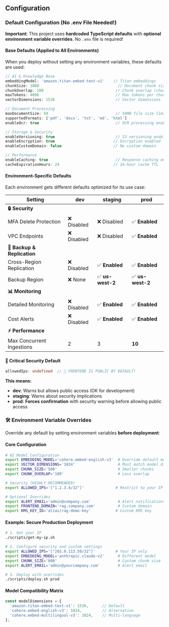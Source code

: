 ## Configuration

### Default Configuration (No .env File Needed!)

**Important**: This project uses **hardcoded TypeScript defaults** with **optional environment variable overrides**. No `.env` file is required!

#### Base Defaults (Applied to All Environments)

When you deploy without setting any environment variables, these defaults are used:

```typescript
// AI & Knowledge Base
embeddingModel: 'amazon.titan-embed-text-v1'    // Titan embeddings
chunkSize: 1000                                   // Document chunk size (chars)
chunkOverlap: 200                                // Chunk overlap (chars)
maxTokens: 4096                                  // Max tokens per chunk
vectorDimensions: 1536                           // Vector dimensions

// Document Processing
maxDocumentSize: 50                              // 50MB file size limit
supportedFormats: ['pdf', 'docx', 'txt', 'md', 'html']
enableOcr: true                                  // OCR processing enabled

// Storage & Security
enableVersioning: true                           // S3 versioning enabled
enableEncryption: true                          // Encryption enabled
enableCustomDomain: false                       // No custom domain

// Performance
enableCaching: true                              // Response caching enabled
cacheExpirationHours: 24                        // 24-hour cache TTL
```

#### Environment-Specific Defaults

Each environment gets different defaults optimized for its use case:

| Setting | **dev** | **staging** | **prod** |
|---------|---------|-------------|----------|
| **🔒 Security** | | | |
| MFA Delete Protection | ❌ Disabled | ❌ Disabled | ✅ **Enabled** |
| VPC Endpoints | ❌ Disabled | ❌ Disabled | ✅ **Enabled** |
| **🔄 Backup & Replication** | | | |
| Cross-Region Replication | ❌ Disabled | ✅ **Enabled** | ✅ **Enabled** |
| Backup Region | ❌ None | ✅ **us-west-2** | ✅ **us-west-2** |
| **📊 Monitoring** | | | |
| Detailed Monitoring | ❌ Disabled | ✅ **Enabled** | ✅ **Enabled** |
| Cost Alerts | ❌ Disabled | ✅ **Enabled** | ✅ **Enabled** |
| **⚡ Performance** | | | |
| Max Concurrent Ingestions | 2 | 3 | **10** |

#### **🚨 Critical Security Default**

```typescript
allowedIps: undefined  // 🚨 FRONTEND IS PUBLIC BY DEFAULT!
```

**This means:**
- **dev**: Warns but allows public access (OK for development)
- **staging**: Warns about security implications
- **prod**: **Forces confirmation** with security warning before allowing public access

### **🛠️ Environment Variable Overrides**

Override any default by setting environment variables **before deployment**:

#### **Core Configuration**
```bash
# AI Model Configuration
export EMBEDDING_MODEL='cohere.embed-english-v3'  # Override default model
export VECTOR_DIMENSIONS='1024'                   # Must match model dimensions
export CHUNK_SIZE='500'                           # Smaller chunks
export CHUNK_OVERLAP='100'                        # Less overlap

# Security (HIGHLY RECOMMENDED)
export ALLOWED_IPS='["1.2.3.4/32"]'              # Restrict to your IP only

# Optional Overrides
export ALERT_EMAIL='admin@company.com'            # Alert notifications
export FRONTEND_DOMAIN='rag.company.com'          # Custom domain
export KMS_KEY_ID='alias/rag-demo-key'           # Custom KMS key
```

#### **Example: Secure Production Deployment**
```bash
# 1. Get your IP
./scripts/get-my-ip.sh

# 2. Configure security and custom settings
export ALLOWED_IPS='["203.0.113.50/32"]'         # Your IP only
export EMBEDDING_MODEL='anthropic.claude-v2'      # Different model
export CHUNK_SIZE='800'                           # Custom chunk size
export ALERT_EMAIL='admin@yourcompany.com'        # Alert email

# 3. Deploy with overrides
./scripts/deploy.sh prod
```

#### **Model Compatibility Matrix**
```typescript
const modelDimensions = {
  'amazon.titan-embed-text-v1': 1536,      // Default
  'cohere.embed-english-v3': 1024,         // Alternative
  'cohere.embed-multilingual-v3': 1024,    // Multi-language
};
```